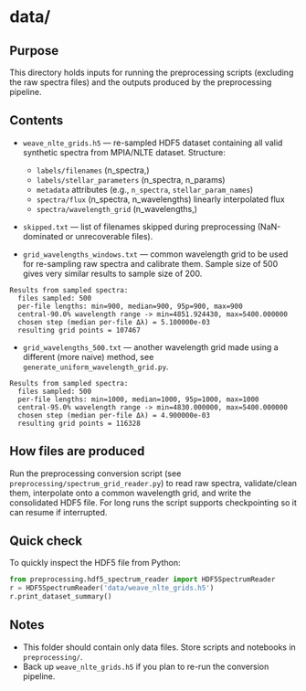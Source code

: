 # data/

Purpose
-------
This directory holds inputs for running the preprocessing scripts (excluding the raw spectra files) and the outputs produced by the preprocessing pipeline. 

Contents
----------------
- `weave_nlte_grids.h5` — re-sampled HDF5 dataset containing all valid synthetic spectra from MPIA/NLTE dataset. Structure:
  - `labels/filenames` (n_spectra,)
  - `labels/stellar_parameters` (n_spectra, n_params)
  - `metadata` attributes (e.g., `n_spectra`, `stellar_param_names`)
  - `spectra/flux` (n_spectra, n_wavelengths) linearly interpolated flux
  - `spectra/wavelength_grid` (n_wavelengths,)

- `skipped.txt` — list of filenames skipped during preprocessing (NaN-dominated or unrecoverable files).

- `grid_wavelengths_windows.txt` — common wavelength grid to be used for re-sampling raw spectra and calibrate them. Sample size of 500 gives very similar results to sample size of 200.

```
Results from sampled spectra:
  files sampled: 500
  per-file lengths: min=900, median=900, 95p=900, max=900
  central-90.0% wavelength range -> min=4851.924430, max=5400.000000
  chosen step (median per-file Δλ) = 5.100000e-03
  resulting grid points = 107467
```

- `grid_wavelengths_500.txt` — another wavelength grid made using a different (more naive) method, see `generate_uniform_wavelength_grid.py`.

```
Results from sampled spectra:
  files sampled: 500
  per-file lengths: min=1000, median=1000, 95p=1000, max=1000
  central-95.0% wavelength range -> min=4830.000000, max=5400.000000
  chosen step (median per-file Δλ) = 4.900000e-03
  resulting grid points = 116328
```

How files are produced
---------------------
Run the preprocessing conversion script (see `preprocessing/spectrum_grid_reader.py`) to read raw spectra, validate/clean them, interpolate onto a common wavelength grid, and write the consolidated HDF5 file. For long runs the script supports checkpointing so it can resume if interrupted.

Quick check
-----------
To quickly inspect the HDF5 file from Python:

```python
from preprocessing.hdf5_spectrum_reader import HDF5SpectrumReader
r = HDF5SpectrumReader('data/weave_nlte_grids.h5')
r.print_dataset_summary()
```

Notes
-----
- This folder should contain only data files. Store scripts and notebooks in `preprocessing/`.
- Back up `weave_nlte_grids.h5` if you plan to re-run the conversion pipeline.
